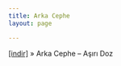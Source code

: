 ```yaml
---
title: Arka Cephe
layout: page

---
```

<a href="https://cloud.mail.ru/public/52e1a500c917/ArkaCephe%20-%20Y%C3%BCksek%20Doz" target="_blank">[indir]</a>  »  Arka Cephe &#8211; Aşırı Doz
